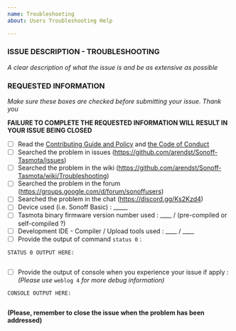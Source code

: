 ```yaml
---
name: Troubleshooting
about: Users Troubleshooting Help

---
```


<GUIDE>

<This troubleshooting issue template is meant to help Tasmota users with difficult problems. It is aimed to be opened if using the wiki and the support chat could not solve the issue. The Github Issue tracker is NOT a general discussion forum>
  
<Please DO NOT OPEN AN ISSUE:>
  <If you have general questions or you need help on Tasmota usage, go to the Tasmota support chat>
  <If your Tasmota version is not the latest, please update before posting. Your issue might be already solved. Latest precompiled bins of Tasmota can be downloaded from http://thehackbox.org/tasmota/>
  <If your issue is a new device, please use the Tasmota Template Feature. See wiki for that>
  <If your issue is a flashing issue, please address that to the Tasmota Support Chat>
  <If your issue is compilation problem, please address that to the Tasmota Support Chat>
  <If your issue has been addresed before (duplicated issue), please ask in the original issue>
  <If your issue is wifi problem or mqtt problem, please try first the steps provided in troubleshooting of the wiki>

### ISSUE DESCRIPTION - TROUBLESHOOTING
_A clear description of what the issue is and be as extensive as possible_
  

### REQUESTED INFORMATION
_Make sure these boxes are checked before submitting your issue. Thank you_

**FAILURE TO COMPLETE THE REQUESTED INFORMATION WILL RESULT IN YOUR ISSUE BEING CLOSED**

- [ ] Read the [Contributing Guide and Policy](https://github.com/arendst/Sonoff-Tasmota/blob/development/CONTRIBUTING.md) and [the Code of Conduct](https://github.com/arendst/Sonoff-Tasmota/blob/development/CODE_OF_CONDUCT.md)
- [ ] Searched the problem in issues (https://github.com/arendst/Sonoff-Tasmota/issues)
- [ ] Searched the problem in the wiki (https://github.com/arendst/Sonoff-Tasmota/wiki/Troubleshooting)
- [ ] Searched the problem in the forum (https://groups.google.com/d/forum/sonoffusers)
- [ ] Searched the problem in the chat (https://discord.gg/Ks2Kzd4)
- [ ] Device used (i.e. Sonoff Basic) : _____
- [ ] Tasmota binary firmware version number used : ____ / (pre-compiled or self-compiled ?)
- [ ] Development IDE - Compiler / Upload tools used : ____ / ____
- [ ] Provide the output of command ``status 0`` :
```
STATUS 0 OUTPUT HERE:


```
- [ ] Provide the output of console when you experience your issue if apply :
_(Please use_ ``weblog 4`` _for more debug information)_
```
CONSOLE OUTPUT HERE:


```
**(Please, remember to close the issue when the problem has been addressed)**
